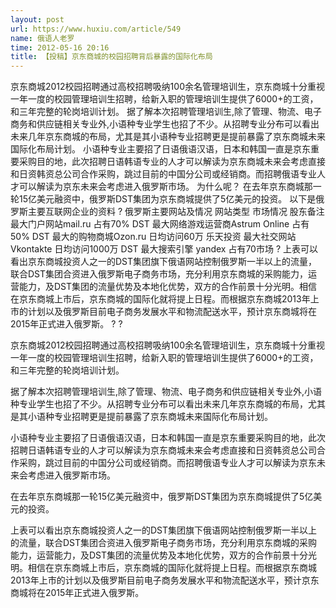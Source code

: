 ```yaml
---
layout: post
url: https://www.huxiu.com/article/549
name: 俄语人老罗
time: 2012-05-16 20:16
title: 【投稿】京东商城的校园招聘背后暴露的国际化布局
---
```

京东商城2012校园招聘通过高校招聘吸纳100余名管理培训生，京东商城十分重视一年一度的校园管理培训生招聘，给新入职的管理培训生提供了6000+的工资，和三年完整的轮岗培训计划。 据了解本次招聘管理培训生,除了管理、物流、电子商务和供应链相关专业外,小语种专业学生也招了不少。从招聘专业分布可以看出未来几年京东商城的布局，尤其是其小语种专业招聘更是提前暴露了京东商城未来国际化布局计划。 小语种专业主要招了日语俄语汉语，日本和韩国一直是京东重要采购目的地，此次招聘日语韩语专业的人才可以解读为京东商城未来会考虑直接和日资韩资总公司合作采购，跳过目前的中国分公司或经销商。而招聘俄语专业人才可以解读为京东未来会考虑进入俄罗斯市场。 为什么呢？ 在去年京东商城那一轮15亿美元融资中，俄罗斯DST集团为京东商城提供了5亿美元的投资。 以下是俄罗斯主要互联网企业的资料 ? 俄罗斯主要网站及情况 网站类型 市场情况 股东备注 最大门户网站mail.ru 占有70% DST 最大网络游戏运营商Astrum Online 占有50% DST 最大的购物商城Ozon.ru 日均访问60万 乐天投资 最大社交网站Vkontakte 日均访问1000万 DST 最大搜索引擎 yandex 占有70市场 ? 上表可以看出京东商城投资人之一的DST集团旗下俄语网站控制俄罗斯一半以上的流量，联合DST集团合资进入俄罗斯电子商务市场，充分利用京东商城的采购能力，运营能力，及DST集团的流量优势及本地化优势，双方的合作前景十分光明。相信在京东商城上市后，京东商城的国际化就将提上日程。而根据京东商城2013年上市的计划以及俄罗斯目前电子商务发展水平和物流配送水平，预计京东商城将在2015年正式进入俄罗斯。 ? ?

京东商城2012校园招聘通过高校招聘吸纳100余名管理培训生，京东商城十分重视一年一度的校园管理培训生招聘，给新入职的管理培训生提供了6000+的工资，和三年完整的轮岗培训计划。

据了解本次招聘管理培训生,除了管理、物流、电子商务和供应链相关专业外,小语种专业学生也招了不少。从招聘专业分布可以看出未来几年京东商城的布局，尤其是其小语种专业招聘更是提前暴露了京东商城未来国际化布局计划。

小语种专业主要招了日语俄语汉语，日本和韩国一直是京东重要采购目的地，此次招聘日语韩语专业的人才可以解读为京东商城未来会考虑直接和日资韩资总公司合作采购，跳过目前的中国分公司或经销商。而招聘俄语专业人才可以解读为京东未来会考虑进入俄罗斯市场。

在去年京东商城那一轮15亿美元融资中，俄罗斯DST集团为京东商城提供了5亿美元的投资。

上表可以看出京东商城投资人之一的DST集团旗下俄语网站控制俄罗斯一半以上的流量，联合DST集团合资进入俄罗斯电子商务市场，充分利用京东商城的采购能力，运营能力，及DST集团的流量优势及本地化优势，双方的合作前景十分光明。相信在京东商城上市后，京东商城的国际化就将提上日程。而根据京东商城2013年上市的计划以及俄罗斯目前电子商务发展水平和物流配送水平，预计京东商城将在2015年正式进入俄罗斯。

